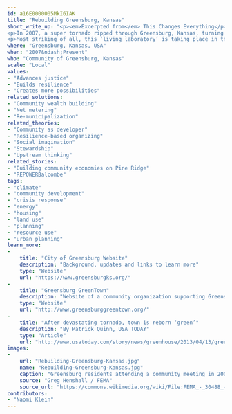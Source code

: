 ```yaml
---
id: a16E0000005MkI6IAK
title: "Rebuilding Greensburg, Kansas"
short_write_up: "<p><em>Excerpted from</em> This Changes Everything</p>
<p>In 2007, a super tornado ripped through Greensburg, Kansas, turning about 95 percent of the town into rubble. As a result of an extraordinary, community-led process that began just days after the disaster, with neighbors holding meetings in tents amid the wreckage of their former lives, Greensburg today stands as a model ‘green town,’ often described as the greenest in America. The hospital, city hall, and school have all been built to the highest certification level issued by Leadership in Energy and Environmental Design (LEED). And the town has become a destination for hundreds of policy makers, anxious to learn more about its low-energy lighting and its cutting-edge green architecture and waste reduction, as well as the wind turbines that earn municipal revenue by producing more power than local residents need.</p>
<p>Most striking of all, this ‘living laboratory’ is taking place in the heart of an overwhelmingly Republican-voting county, where a great many people are entirely unconvinced that climate change is real. But those debates seem to matter little to residents: the shared experience of tremendous loss, as well as the outpouring of generosity that followed the disaster, have, in Greensburg, rekindled the values of land stewardship and intergenerational responsibility that have deep roots in rural life. ‘The number one topic at those tent meetings was talking about who we are — what are our values?’ recalls Greensburg mayor Bob Dixson, a former postmaster who comes from a long line of farmers. He added, ‘Sometimes we agreed to disagree, but we were still civil to each other. And let’s not forget that our ancestors were stewards of the land. My ancestors lived in the original green homes: sod houses &#8230; . We learned that the only true green and sustainable things in life are how we treat each other.’</p>"
where: "Greensburg, Kansas, USA"
when: "2007&ndash;Present"
who: "Community of Greensburg, Kansas"
scale: "Local"
values:
- "Advances justice"
- "Builds resilience"
- "Creates more possibilities"
related_solutions:
- "Community wealth building"
- "Net metering"
- "Re-municipalization"
related_theories:
- "Community as developer"
- "Resilience-based organizing"
- "Social imagination"
- "Stewardship"
- "Upstream thinking"
related_stories:
- "Building community economies on Pine Ridge"
- "REPOWERBalcombe"
tags:
- "climate"
- "community development"
- "crisis response"
- "energy"
- "housing"
- "land use"
- "planning"
- "resource use"
- "urban planning"
learn_more:
-
    title: "City of Greensburg Website"
    description: "Background, updates and links to learn more"
    type: "Website"
    url: "https://www.greensburgks.org/"
-
    title: "Greensburg GreenTown"
    description: "Website of a community organization supporting Greensburg’s transition to a green city"
    type: "Website"
    url: "http://www.greensburggreentown.org/"
-
    title: "After devastating tornado, town is reborn ‘green’"
    description: "By Patrick Quinn, USA TODAY"
    type: "Article"
    url: "http://www.usatoday.com/story/news/greenhouse/2013/04/13/greensburg-kansas/2078901/"
images:
-
    url: "Rebuilding-Greensburg-Kansas.jpg"
    name: "Rebuilding-Greensburg-Kansas.jpg"
    caption: "Greensburg residents attending a community meeting in 2007 to plan the recovery"
    source: "Greg Henshall / FEMA"
    source_url: "https://commons.wikimedia.org/wiki/File:FEMA_-_30488_-_Residents_at_a_recovery_meeting_in_a_tent_in_Kansas.jpg"
contributors:
- "Naomi Klein"
---
```

